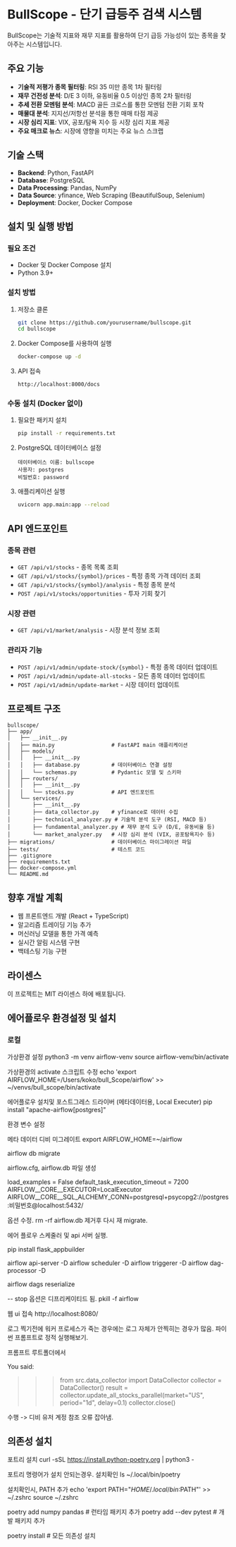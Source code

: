 # BullScope - 단기 급등주 검색 시스템

BullScope는 기술적 지표와 재무 지표를 활용하여 단기 급등 가능성이 있는 종목을 찾아주는 시스템입니다.

## 주요 기능

- **기술적 저평가 종목 필터링**: RSI 35 미만 종목 1차 필터링
- **재무 건전성 분석**: D/E 3 이하, 유동비율 0.5 이상인 종목 2차 필터링
- **추세 전환 모멘텀 분석**: MACD 골든 크로스를 통한 모멘텀 전환 기회 포착
- **매물대 분석**: 지지선/저항선 분석을 통한 매매 타점 제공
- **시장 심리 지표**: VIX, 공포/탐욕 지수 등 시장 심리 지표 제공
- **주요 매크로 뉴스**: 시장에 영향을 미치는 주요 뉴스 스크랩

## 기술 스택

- **Backend**: Python, FastAPI
- **Database**: PostgreSQL
- **Data Processing**: Pandas, NumPy
- **Data Source**: yfinance, Web Scraping (BeautifulSoup, Selenium)
- **Deployment**: Docker, Docker Compose

## 설치 및 실행 방법

### 필요 조건

- Docker 및 Docker Compose 설치
- Python 3.9+

### 설치 방법

1. 저장소 클론
   ```bash
   git clone https://github.com/yourusername/bullscope.git
   cd bullscope
   ```

2. Docker Compose를 사용하여 실행
   ```bash
   docker-compose up -d
   ```

3. API 접속
   ```
   http://localhost:8000/docs
   ```

### 수동 설치 (Docker 없이)

1. 필요한 패키지 설치
   ```bash
   pip install -r requirements.txt
   ```

2. PostgreSQL 데이터베이스 설정
   ```
   데이터베이스 이름: bullscope
   사용자: postgres
   비밀번호: password
   ```

3. 애플리케이션 실행
   ```bash
   uvicorn app.main:app --reload
   ```

## API 엔드포인트

### 종목 관련

- `GET /api/v1/stocks` - 종목 목록 조회
- `GET /api/v1/stocks/{symbol}/prices` - 특정 종목 가격 데이터 조회
- `GET /api/v1/stocks/{symbol}/analysis` - 특정 종목 분석
- `POST /api/v1/stocks/opportunities` - 투자 기회 찾기

### 시장 관련

- `GET /api/v1/market/analysis` - 시장 분석 정보 조회

### 관리자 기능

- `POST /api/v1/admin/update-stock/{symbol}` - 특정 종목 데이터 업데이트
- `POST /api/v1/admin/update-all-stocks` - 모든 종목 데이터 업데이트
- `POST /api/v1/admin/update-market` - 시장 데이터 업데이트

## 프로젝트 구조

```
bullscope/
├── app/
│   ├── __init__.py
│   ├── main.py                  # FastAPI main 애플리케이션
│   ├── models/
│   │   ├── __init__.py
│   │   ├── database.py          # 데이터베이스 연결 설정
│   │   └── schemas.py           # Pydantic 모델 및 스키마
│   ├── routers/
│   │   ├── __init__.py
│   │   └── stocks.py            # API 엔드포인트
│   └── services/
│       ├── __init__.py
│       ├── data_collector.py    # yfinance로 데이터 수집
│       ├── technical_analyzer.py # 기술적 분석 도구 (RSI, MACD 등)
│       ├── fundamental_analyzer.py # 재무 분석 도구 (D/E, 유동비율 등)
│       └── market_analyzer.py   # 시장 심리 분석 (VIX, 공포탐욕지수 등)
├── migrations/                  # 데이터베이스 마이그레이션 파일
├── tests/                       # 테스트 코드
├── .gitignore
├── requirements.txt
├── docker-compose.yml
└── README.md
```

## 향후 개발 계획

- 웹 프론트엔드 개발 (React + TypeScript)
- 알고리즘 트레이딩 기능 추가
- 머신러닝 모델을 통한 가격 예측
- 실시간 알림 시스템 구현
- 백테스팅 기능 구현

## 라이센스

이 프로젝트는 MIT 라이센스 하에 배포됩니다.

## 에어플로우 환경설정 및 설치

### 로컬

가상환경 설정
python3 -m venv airflow-venv
source airflow-venv/bin/activate

가상환경의 activate 스크립트 수정
echo 'export AIRFLOW_HOME=/Users/koko/bull_Scope/airflow' >> ~/venvs/bull_scope/bin/activate

에어플로우 설치및 포스트그레스 드라이버 (메타데이터용, Local Executer)
pip install "apache-airflow[postgres]"


환경 변수 설정

메타 데이터 디비 미그레이트 
export AIRFLOW_HOME=~/airflow

airflow db migrate

airflow.cfg, airflow.db 파일 생성

load_examples = False
default_task_execution_timeout = 7200
AIRFLOW__CORE__EXECUTOR=LocalExecutor
AIRFLOW__CORE__SQL_ALCHEMY_CONN=postgresql+psycopg2://postgres:비밀번호@localhost:5432/


옵션 수정. rm -rf airflow.db 제거후 다시 재 migrate. 

에어 플로우 스케줄러 및 api 서버 실행.

pip install flask_appbuilder 

airflow api-server -D
airflow scheduler -D
airflow triggerer -D
airflow dag-processor -D

airflow dags reserialize

-- stop 옵션은 디프리케이티드 됨.
pkill -f airflow

웹 ui 접속 http://localhost:8080/

로그 찍기전에 워커 프로세스가 죽는 경우에는 로그 자체가 안찍히는 경우가 많음.
파이썬 프롬프트로 정적 실행해보기.

프롬프트 루트폴더에서

You said:
>>> from src.data_collector import DataCollector
>>> collector = DataCollector()
>>> result = collector.update_all_stocks_parallel(market="US", period="1d", delay=0.1) 
>>> collector.close()

수행 -> 디비 유저 계정 참조 오류 잡아냄.



## 의존성 설치

포트리 설치
curl -sSL https://install.python-poetry.org | python3 -

포트리 명령어가 설치 안되는경우. 설치확인
ls ~/.local/bin/poetry

설치확인시, PATH 추가
echo 'export PATH="$HOME/.local/bin:$PATH"' >> ~/.zshrc
source ~/.zshrc

poetry add numpy pandas    # 런타임 패키지 추가
poetry add --dev pytest    # 개발 패키지 추가

poetry install   # 모든 의존성 설치